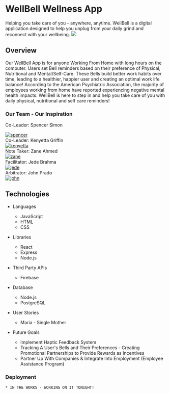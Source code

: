 # WellBell Wellness App
Helping you take care of you - anywhere, anytime.
WellBell is a digital application designed to help you unplug from your daily grind and reconnect with your wellbeing.
<img src="public/wellbell-teal.png"/>

## Overview

Our WellBell App is for anyone Working From Home with long hours on the computer. Users set Bell reminders based on their preference of Physical, Nutritional and Mental/Self-Care. These Bells build better work habits over time, leading to a healthier, happier user and creating an optimal work life balance!
According to the American Psychiatric Association, the majority of employees working from home have reported experiencing negative mental health impacts. WellBell is here to step in and help you take care of you with daily physical, nutritional and self care reminders!

### Our Team - Our Inspiration
Co-Leader: Spencer Simon
<div>
  <a href="https://www.linkedin.com/in/spencer-simon-a8024822b/">
    <img src="src/public/Spencer Simon.png" alt="spencer"/>
  </a>
  </div>
Co-Leader: Kenyetta Griffin
<div>
  <a href="https://www.linkedin.com/in/kenyetta-griffin-968471166/">
    <img src="src/public/kenyettaGriffin.png" alt="kenyetta"/>
  </a>
  </div>
Note Taker: Zane Ahmed
<div>
  <a href="https://www.linkedin.com/in/kenyetta-griffin-968471166/">
    <img src="src/public/Zane side.png" alt="zane"/>
  </a>
  </div>
Facilitator: Jede Brahma
<div>
  <a href="https://www.linkedin.com/in/kenyetta-griffin-968471166/">
    <img src="src/public/JedeB.png" alt="jede"/>
  </a>
  </div>
Arbitrator: John Prado
<div>
  <a href="https://www.linkedin.com/in/kenyetta-griffin-968471166/">
    <img src="src/public/johnPrado.png" alt="john"/>
  </a>
  </div>

## Technologies
* Languages
    * JavaScript
    * HTML
    * CSS

* Libraries
    * React
    * Express
    * Node.js
    
* Third Party APIs
    * Firebase

* Database
    * Node.js
    * PostgreSQL

* User Stories
    * Maria - Single Mother

* Future Goals
    * Implement Haptic Feedback System
    * Tracking A User's Bells and Their Preferences - Creating Promotional Partnerships to Provide Rewards as Incentives
    * Partner Up With Companies & Integrate Into Employment (Employee Assistance Program)
    
### Deployment
    * IN THE WORKS - WORKING ON IT TONIGHT!

